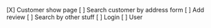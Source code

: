 [X] Customer show page
[ ] Search customer by address form
[ ] Add review
[ ] Search by other stuff
[ ] Login
[ ] User
